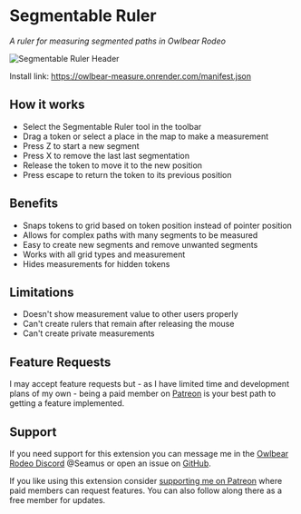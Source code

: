 # Segmentable Ruler

_A ruler for measuring segmented paths in Owlbear Rodeo_

![Segmentable Ruler Header](https://github.com/SeamusFinlayson/owlbear-measure/assets/77430559/b4e78996-7990-43fa-85d8-709abd25636e)

Install link: https://owlbear-measure.onrender.com/manifest.json

## How it works

- Select the Segmentable Ruler tool in the toolbar
- Drag a token or select a place in the map to make a measurement
- Press Z to start a new segment
- Press X to remove the last last segmentation
- Release the token to move it to the new position
- Press escape to return the token to its previous position

## Benefits

- Snaps tokens to grid based on token position instead of pointer position
- Allows for complex paths with many segments to be measured
- Easy to create new segments and remove unwanted segments
- Works with all grid types and measurement
- Hides measurements for hidden tokens

## Limitations

- Doesn't show measurement value to other users properly
- Can't create rulers that remain after releasing the mouse
- Can't create private measurements

## Feature Requests

I may accept feature requests but - as I have limited time and development plans of my own - being a paid member on [Patreon](https://www.patreon.com/SeamusFinlayson) is your best path to getting a feature implemented.

## Support

If you need support for this extension you can message me in the [Owlbear Rodeo Discord](https://discord.gg/yWSErB6Qaj) @Seamus or open an issue on [GitHub](https://github.com/SeamusFinlayson/owlbear-measure).

If you like using this extension consider [supporting me on Patreon](https://www.patreon.com/SeamusFinlayson) where paid members can request features. You can also follow along there as a free member for updates.
